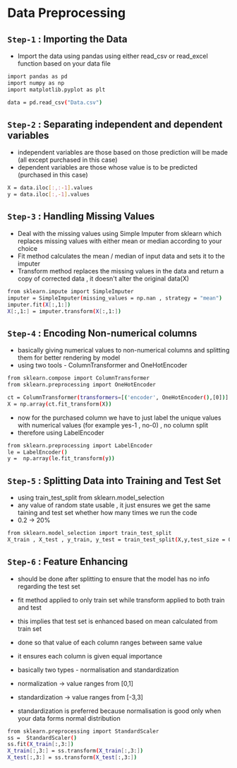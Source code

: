 # Data Preprocessing

## `Step-1` : Importing the Data

- Import the data using pandas using either read_csv or read_excel function based on your data file

```bash
import pandas as pd 
import numpy as np
import matplotlib.pyplot as plt

data = pd.read_csv("Data.csv")
```

## `Step-2` : Separating independent and dependent variables 

- independent variables are those based on those prediction will be made (all except purchased in this case)
- dependent variables are those whose value is to be predicted (purchased in this case)

```bash
X = data.iloc[:,:-1].values
y = data.iloc[:,-1].values
```


## `Step-3` : Handling Missing Values
 - Deal with the missing values using Simple Imputer from sklearn which replaces missing values with either mean or median according to your choice
 - Fit method calculates the mean / median of input data and sets it to the imputer
 - Transform method replaces the missing values in the data and return a copy of corrected data , it doesn't alter the original data(X)

```bash
from sklearn.impute import SimpleImputer
imputer = SimpleImputer(missing_values = np.nan , strategy = "mean")
imputer.fit(X[:,1:])
X[:,1:] = imputer.transform(X[:,1:])
```

## `Step-4` : Encoding Non-numerical columns

- basically giving numerical values to non-numerical columns and splitting them for better rendering by model
- using two tools - ColumnTransformer and OneHotEncoder

```bash
from sklearn.compose import ColumnTransformer
from sklearn.preprocessing import OneHotEncoder

ct = ColumnTransformer(transformers=[('encoder', OneHotEncoder(),[0])] , remainder='passthrough' )
X = np.array(ct.fit_transform(X))
```

- now for the purchased column we have to just label the unique values with numerical values (for example yes-1 , no-0) , no column split
- therefore using LabelEncoder

```bash
from sklearn.preprocessing import LabelEncoder
le = LabelEncoder()
y =  np.array(le.fit_transform(y))
```

## `Step-5` : Splitting Data into Training and Test Set

- using train_test_split from sklearn.model_selection
- any value of random state usable , it just ensures we get the same taining and test set whether how many times we run the code
- 0.2 -> 20%

```bash
from sklearn.model_selection import train_test_split
X_train , X_test , y_train, y_test = train_test_split(X,y,test_size = 0.2 , random_state = 42)
```
## `Step-6` : Feature Enhancing 

- should be done after splitting to ensure that the model has no info regarding the test set
- fit method applied to only train set while transform applied to both train and test
- this implies that test set is enhanced based on mean calculated from train set

- done so that value of each column ranges between same value
- it ensures each column is given equal importance
- basically two types - normalisation and standardization
- normalization -> value ranges from [0,1]
- standardization -> value ranges from [-3,3]
- standardization is preferred because normalisation is good only when your data forms normal distribution

```bash
from sklearn.preprocessing import StandardScaler
ss =  StandardScaler()
ss.fit(X_train[:,3:])
X_train[:,3:] = ss.transform(X_train[:,3:])
X_test[:,3:] = ss.transform(X_test[:,3:])
```
